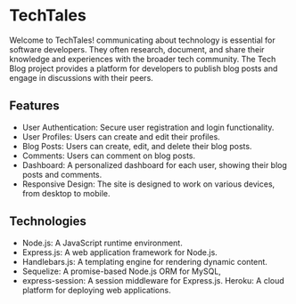 # TechTales
Welcome to TechTales! communicating about technology is essential for software developers. They often research, document, and share their knowledge and experiences with the broader tech community. The Tech Blog project provides a platform for developers to publish blog posts and engage in discussions with their peers.

## Features
- User Authentication: Secure user registration and login functionality.
- User Profiles: Users can create and edit their profiles.
- Blog Posts: Users can create, edit, and delete their blog posts.
- Comments: Users can comment on blog posts.
- Dashboard: A personalized dashboard for each user, showing their blog posts and comments.
- Responsive Design: The site is designed to work on various devices, from desktop to mobile.

## Technologies
- Node.js: A JavaScript runtime environment.
- Express.js: A web application framework for Node.js.
- Handlebars.js: A templating engine for rendering dynamic content.
- Sequelize: A promise-based Node.js ORM for  MySQL,
- express-session: A session middleware for Express.js.
Heroku: A cloud platform for deploying web applications.